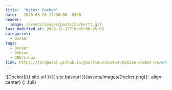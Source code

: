 ```yaml
---
title:  "Nginx: Docker"
date:   2020-08-26 12:30:00 -0300
header:
  image: /assets/images/posts/dockertt.gif
last_modified_at: 2020-12-12T16:45:00-05:00
categories:
  - Docker
tags:
  - Docker
  - Debian
  - GNU/Linux
link: https://lordpedal.github.io/gnu/linux/docker/debian-docker-ce/#docker-nginx
---
```


![Docker]({{ site.url }}{{ site.baseurl }}/assets/images/Docker.png){: .align-center}
{: .full}
